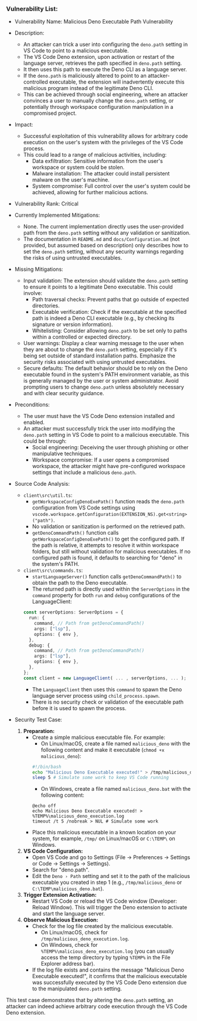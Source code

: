 ### Vulnerability List:

- Vulnerability Name: Malicious Deno Executable Path Vulnerability
- Description:
    - An attacker can trick a user into configuring the `deno.path` setting in VS Code to point to a malicious executable.
    - The VS Code Deno extension, upon activation or restart of the language server, retrieves the path specified in `deno.path` setting.
    - It then uses this path to execute the Deno CLI as a language server.
    - If the `deno.path` is maliciously altered to point to an attacker-controlled executable, the extension will inadvertently execute this malicious program instead of the legitimate Deno CLI.
    - This can be achieved through social engineering, where an attacker convinces a user to manually change the `deno.path` setting, or potentially through workspace configuration manipulation in a compromised project.
- Impact:
    - Successful exploitation of this vulnerability allows for arbitrary code execution on the user's system with the privileges of the VS Code process.
    - This could lead to a range of malicious activities, including:
        - Data exfiltration: Sensitive information from the user's workspace or system could be stolen.
        - Malware installation: The attacker could install persistent malware on the user's machine.
        - System compromise: Full control over the user's system could be achieved, allowing for further malicious actions.
- Vulnerability Rank: Critical
- Currently Implemented Mitigations:
    - None. The current implementation directly uses the user-provided path from the `deno.path` setting without any validation or sanitization.
    - The documentation in `README.md` and `docs/Configuration.md` (not provided, but assumed based on description) only describes how to set the `deno.path` setting, without any security warnings regarding the risks of using untrusted executables.
- Missing Mitigations:
    - Input validation: The extension should validate the `deno.path` setting to ensure it points to a legitimate Deno executable. This could involve:
        - Path traversal checks: Prevent paths that go outside of expected directories.
        - Executable verification: Check if the executable at the specified path is indeed a Deno CLI executable (e.g., by checking its signature or version information).
        - Whitelisting: Consider allowing `deno.path` to be set only to paths within a controlled or expected directory.
    - User warnings: Display a clear warning message to the user when they are about to change the `deno.path` setting, especially if it's being set outside of standard installation paths. Emphasize the security risks associated with using untrusted executables.
    - Secure defaults:  The default behavior should be to rely on the Deno executable found in the system's PATH environment variable, as this is generally managed by the user or system administrator. Avoid prompting users to change `deno.path` unless absolutely necessary and with clear security guidance.
- Preconditions:
    - The user must have the VS Code Deno extension installed and enabled.
    - An attacker must successfully trick the user into modifying the `deno.path` setting in VS Code to point to a malicious executable. This could be through:
        - Social engineering: Deceiving the user through phishing or other manipulative techniques.
        - Workspace compromise: If a user opens a compromised workspace, the attacker might have pre-configured workspace settings that include a malicious `deno.path`.
- Source Code Analysis:
    - `client\src\util.ts`:
        - `getWorkspaceConfigDenoExePath()` function reads the `deno.path` configuration from VS Code settings using `vscode.workspace.getConfiguration(EXTENSION_NS).get<string>("path")`.
        - No validation or sanitization is performed on the retrieved path.
        - `getDenoCommandPath()` function calls `getWorkspaceConfigDenoExePath()` to get the configured path. If the path is relative, it attempts to resolve it within workspace folders, but still without validation for malicious executables. If no configured path is found, it defaults to searching for "deno" in the system's PATH.
    - `client\src\commands.ts`:
        - `startLanguageServer()` function calls `getDenoCommandPath()` to obtain the path to the Deno executable.
        - The returned path is directly used within the `ServerOptions` in the `command` property for both `run` and `debug` configurations of the LanguageClient:
        ```typescript
        const serverOptions: ServerOptions = {
          run: {
            command, // Path from getDenoCommandPath()
            args: ["lsp"],
            options: { env },
          },
          debug: {
            command, // Path from getDenoCommandPath()
            args: ["lsp"],
            options: { env },
          },
        };
        const client = new LanguageClient( ... , serverOptions, ... );
        ```
        - The `LanguageClient` then uses this `command` to spawn the Deno language server process using `child_process.spawn`.
        - There is no security check or validation of the executable path before it is used to spawn the process.

- Security Test Case:
    1. **Preparation:**
        - Create a simple malicious executable file. For example:
            - On Linux/macOS, create a file named `malicious_deno` with the following content and make it executable (`chmod +x malicious_deno`):
            ```bash
            #!/bin/bash
            echo "Malicious Deno Executable executed!" > /tmp/malicious_deno_execution.log
            sleep 5 # Simulate some work to keep VS Code running
            ```
            - On Windows, create a file named `malicious_deno.bat` with the following content:
            ```batch
            @echo off
            echo Malicious Deno Executable executed! > %TEMP%\malicious_deno_execution.log
            timeout /t 5 /nobreak > NUL # Simulate some work
            ```
        - Place this malicious executable in a known location on your system, for example, `/tmp/` on Linux/macOS or `C:\TEMP\` on Windows.
    2. **VS Code Configuration:**
        - Open VS Code and go to Settings (File -> Preferences -> Settings or Code -> Settings -> Settings).
        - Search for "deno.path".
        - Edit the `Deno › Path` setting and set it to the path of the malicious executable you created in step 1 (e.g., `/tmp/malicious_deno` or `C:\TEMP\malicious_deno.bat`).
    3. **Trigger Extension Activation:**
        - Restart VS Code or reload the VS Code window (Developer: Reload Window). This will trigger the Deno extension to activate and start the language server.
    4. **Observe Malicious Execution:**
        - Check for the log file created by the malicious executable.
            - On Linux/macOS, check for `/tmp/malicious_deno_execution.log`.
            - On Windows, check for `%TEMP%\malicious_deno_execution.log` (you can usually access the temp directory by typing `%TEMP%` in the File Explorer address bar).
        - If the log file exists and contains the message "Malicious Deno Executable executed!", it confirms that the malicious executable was successfully executed by the VS Code Deno extension due to the manipulated `deno.path` setting.

This test case demonstrates that by altering the `deno.path` setting, an attacker can indeed achieve arbitrary code execution through the VS Code Deno extension.
